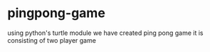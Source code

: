 # pingpong-game
using python's turtle module we have created ping pong game it is consisting of two player game 
